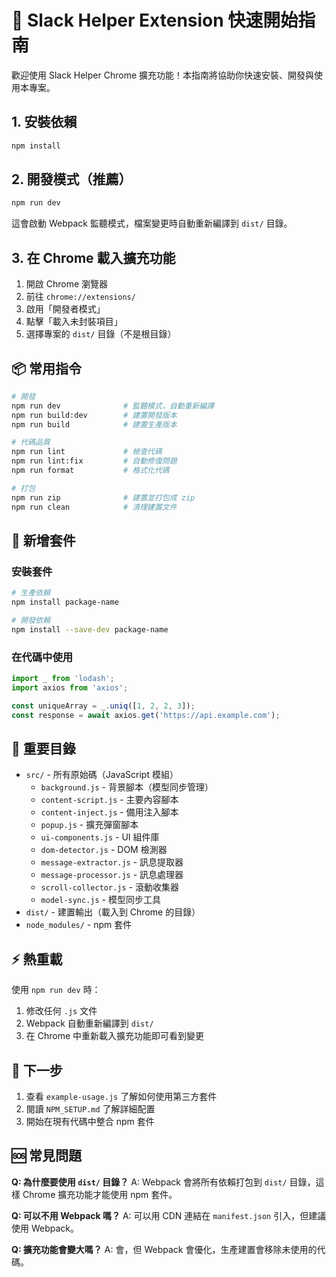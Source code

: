 # 🚀 Slack Helper Extension 快速開始指南

歡迎使用 Slack Helper Chrome 擴充功能！本指南將協助你快速安裝、開發與使用本專案。

## 1. 安裝依賴

```bash
npm install
```

## 2. 開發模式（推薦）

```bash
npm run dev
```
這會啟動 Webpack 監聽模式，檔案變更時自動重新編譯到 `dist/` 目錄。

## 3. 在 Chrome 載入擴充功能

1. 開啟 Chrome 瀏覽器
2. 前往 `chrome://extensions/`
3. 啟用「開發者模式」
4. 點擊「載入未封裝項目」
5. 選擇專案的 `dist/` 目錄（不是根目錄）

## 📦 常用指令

```bash
# 開發
npm run dev              # 監聽模式，自動重新編譯
npm run build:dev        # 建置開發版本
npm run build            # 建置生產版本

# 代碼品質
npm run lint             # 檢查代碼
npm run lint:fix         # 自動修復問題
npm run format           # 格式化代碼

# 打包
npm run zip              # 建置並打包成 zip
npm run clean            # 清理建置文件
```

## 🔧 新增套件

### 安裝套件
```bash
# 生產依賴
npm install package-name

# 開發依賴
npm install --save-dev package-name
```

### 在代碼中使用
```javascript
import _ from 'lodash';
import axios from 'axios';

const uniqueArray = _.uniq([1, 2, 2, 3]);
const response = await axios.get('https://api.example.com');
```

## 📁 重要目錄

- `src/` - 所有原始碼（JavaScript 模組）
  - `background.js` - 背景腳本（模型同步管理）
  - `content-script.js` - 主要內容腳本
  - `content-inject.js` - 備用注入腳本
  - `popup.js` - 擴充彈窗腳本
  - `ui-components.js` - UI 組件庫
  - `dom-detector.js` - DOM 檢測器
  - `message-extractor.js` - 訊息提取器
  - `message-processor.js` - 訊息處理器
  - `scroll-collector.js` - 滾動收集器
  - `model-sync.js` - 模型同步工具
- `dist/` - 建置輸出（載入到 Chrome 的目錄）
- `node_modules/` - npm 套件

## ⚡ 熱重載

使用 `npm run dev` 時：
1. 修改任何 `.js` 文件
2. Webpack 自動重新編譯到 `dist/`
3. 在 Chrome 中重新載入擴充功能即可看到變更

## 🎯 下一步

1. 查看 `example-usage.js` 了解如何使用第三方套件
2. 閱讀 `NPM_SETUP.md` 了解詳細配置
3. 開始在現有代碼中整合 npm 套件

## 🆘 常見問題

**Q: 為什麼要使用 `dist/` 目錄？**
A: Webpack 會將所有依賴打包到 `dist/` 目錄，這樣 Chrome 擴充功能才能使用 npm 套件。

**Q: 可以不用 Webpack 嗎？**
A: 可以用 CDN 連結在 `manifest.json` 引入，但建議使用 Webpack。

**Q: 擴充功能會變大嗎？**
A: 會，但 Webpack 會優化，生產建置會移除未使用的代碼。
